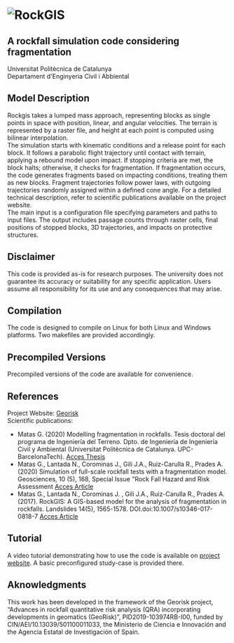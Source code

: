# ![RockGIS](Dragster.jpg)

## A rockfall simulation code considering fragmentation
Universitat Politècnica de Catalunya  
Departament d'Enginyeria Civil i Abbiental  

## Model Description
Rockgis takes a lumped mass approach, representing blocks as single points in space with position, linear, and angular velocities. The terrain is represented by a raster file, and height at each point is computed using bilinear interpolation.  
The simulation starts with kinematic conditions and a release point for each block. It follows a parabolic flight trajectory until contact with terrain, applying a rebound model upon impact. If stopping criteria are met, the block halts; otherwise, it checks for fragmentation. If fragmentation occurs, the code generates fragments based on impacting conditions, treating them as new blocks. Fragment trajectories follow power laws, with outgoing trajectories randomly assigned within a defined cone angle. For a detailed technical description, refer to scientific publications available on the project website.  
The main input is a configuration file specifying parameters and paths to input files. The output includes passage counts through raster cells, final positions of stopped blocks, 3D trajectories, and impacts on protective structures. 

## Disclaimer
This code is provided as-is for research purposes. The university does not guarantee its accuracy or suitability for any specific application. Users assume all responsibility for its use and any consequences that may arise.

## Compilation
The code is designed to compile on Linux for both Linux and Windows platforms. Two makefiles are provided accordingly.

## Precompiled Versions
Precompiled versions of the code are available for convenience.

## References
Project Website: [Georisk](https://georisk.upc.edu/en)  
Scientific publications:
- Matas G. (2020) Modelling fragmentation in rockfalls. Tesis doctoral del programa de Ingeniería del Terreno. Dpto. de Ingeniería de Ingeniería Civil y Ambiental (Universitat Politècnica de Catalunya. UPC-BarcelonaTech). [Acces Thesis](https://georisk.upc.edu/es/shared/articles_pdf/Matasetal.2017Preprint.pdf)
- Matas G., Lantada N., Corominas J., Gili J.A., Ruiz-Carulla R., Prades A. (2020) Simulation of full-scale rockfall tests with a fragmentation model. Geosciences, 10 (5), 168, Special Issue "Rock Fall Hazard and Risk Assessment [Acces Article](https://doi.org/10.3390/geosciences10050168)
- Matas G., Lantada N., Corominas J. , Gili J.A., Ruiz-Carulla R., Prades A. (2017).  RockGIS: A GIS-based model for the analysis of fragmentation in rockfalls. Landslides 14(5), 1565-1578. DOI.doi:10.1007/s10346-017-0818-7 [Acces Article](https://georisk.upc.edu/es/shared/articles_pdf/Matasetal.2017Preprint.pdf)

## Tutorial
A video tutorial demonstrating how to use the code is available on [project website](https://georisk.upc.edu/en). A basic preconfigured study-case is provided there.  

## Aknowledgments
This work has been developed in the framework of the Georisk project, “Advances in rockfall quantitative risk analysis (QRA) incorporating developments in geomatics (GeoRisk)”, PID2019-103974RB-I00, funded by CIN/AEI/10.13039/501100011033, the Ministerio de Ciencia e Innovación and the Agencia Estatal de Investigación of Spain.
